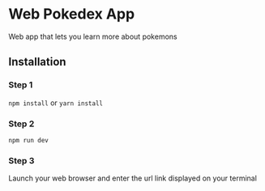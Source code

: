 # Web Pokedex App
Web app that lets you learn more about pokemons

## Installation

### Step 1
`npm install` or `yarn install`

### Step 2
`npm run dev`

### Step 3
Launch your web browser and enter the url link displayed on your terminal